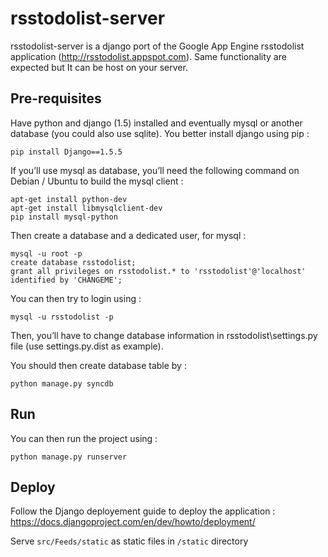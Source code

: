 rsstodolist-server
==================

rsstodolist-server is a django port of the Google App Engine rsstodolist application (http://rsstodolist.appspot.com).
Same functionality are expected but It can be host on your server.

Pre-requisites
--------------

Have python and django (1.5) installed and eventually mysql or another database (you could also use sqlite).
You better install django using pip :

    pip install Django==1.5.5

If you’ll use mysql as database, you’ll need the following command on Debian / Ubuntu to build the mysql client :

    apt-get install python-dev
    apt-get install libmysqlclient-dev
    pip install mysql-python

Then create a database and a dedicated user, for mysql :

    mysql -u root -p
    create database rsstodolist;
    grant all privileges on rsstodolist.* to 'rsstodolist'@'localhost' identified by 'CHANGEME';

You can then try to login using :

    mysql -u rsstodolist -p

Then, you’ll have to change database information in rsstodolist\settings.py file (use settings.py.dist as example).


You should then create database table by :

    python manage.py syncdb


Run
----

You can then run the project using :

    python manage.py runserver


Deploy
------

Follow the Django deployement guide to deploy the application : https://docs.djangoproject.com/en/dev/howto/deployment/

Serve `src/Feeds/static` as static files in `/static` directory

